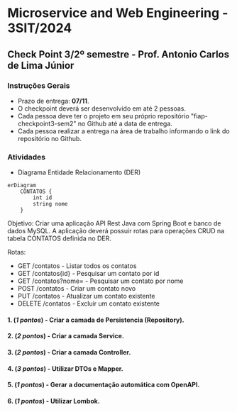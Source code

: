 # Microservice and Web Engineering - 3SIT/2024

## Check Point 3/2º semestre - Prof. Antonio Carlos de Lima Júnior

### Instruções Gerais

- Prazo de entrega: __07/11__.
- O checkpoint deverá ser desenvolvido em até 2 pessoas.
- Cada pessoa deve ter o projeto em seu próprio repositório "fiap-checkpoint3-sem2" no Github até a data de entrega.
- Cada pessoa realizar a entrega na área de trabalho informando o link do repositório no Github.

### Atividades

- Diagrama Entidade Relacionamento (DER)
  
```mermaid
erDiagram
    CONTATOS {
        int id
        string nome
    }    
```

Objetivo: Criar uma aplicação API Rest Java com Spring Boot e banco de dados MySQL. 
A aplicação deverá possuir rotas para operações CRUD na tabela CONTATOS definida no DER.

Rotas:
  - GET /contatos - Listar todos os contatos
  - GET /contatos{id} - Pesquisar um contato por id
  - GET /contatos?nome=<Nome Informado na Pesquisa> - Pesquisar um contato por nome
  - POST /contatos - Criar um contato novo
  - PUT /contatos - Atualizar um contato existente
  - DELETE /contatos - Excluir um contato existente

#### 1. (_1 pontos_) - Criar a camada de Persistencia (Repository).
#### 2. (_2 pontos_) - Criar a camada Service.
#### 3. (_2 pontos_) - Criar a camada Controller.
#### 4. (_3 pontos_) - Utilizar DTOs e Mapper.
#### 5. (_1 pontos_) - Gerar a documentação automática com OpenAPI.
#### 6. (_1 pontos_) - Utilizar Lombok.
